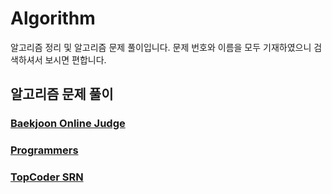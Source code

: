 # Algorithm
알고리즘 정리 및 알고리즘 문제 풀이입니다. 문제 번호와 이름을 모두 기재하였으니 검색하셔서 보시면 편합니다.


## 알고리즘 문제 풀이
### [Baekjoon Online Judge](https://github.com/y2sec/Algorithm/blob/master/Baekjoon/)

### [Programmers](https://github.com/y2sec/Algorithm/blob/master/Programmers/)

### [TopCoder SRN](https://github.com/y2sec/Algorithm/blob/master/TopCoder/)
